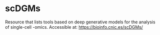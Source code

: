 # scDGMs
Resource that lists tools based on deep generative models for the analysis of single-cell -omics.
Accessible at: https://bioinfo.cnic.es/scDGMs/

